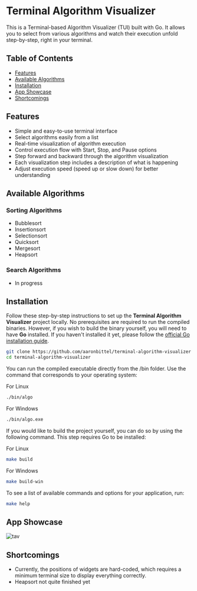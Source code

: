 # Terminal Algorithm Visualizer

This is a Terminal-based Algorithm Visualizer (TUI) built with Go. It allows
you to select from various algorithms and watch their execution unfold
step-by-step, right in your terminal.

## Table of Contents
- [Features](#features)
- [Available Algorithms](#available-algorithms)
- [Installation](#installation)
- [App Showcase](#app-showcase)
- [Shortcomings](#shortcomings)

## Features

- Simple and easy-to-use terminal interface
- Select algorithms easily from a list
- Real-time visualization of algorithm execution
- Control execution flow with Start, Stop, and Pause options
- Step forward and backward through the algorithm visualization
- Each visualization step includes a description of what is happening
- Adjust execution speed (speed up or slow down) for better understanding

## Available Algorithms

### Sorting Algorithms
- Bubblesort
- Insertionsort
- Selectionsort
- Quicksort
- Mergesort
- Heapsort

### Search Algorithms
- In progress


## Installation

Follow these step-by-step instructions to set up the **Terminal Algorithm
Visualizer** project locally. No prerequisites are required to run the compiled
binaries. However, if you wish to build the binary yourself, you will need to
have **Go** installed. If you haven't installed it yet, please follow the
[official Go installation guide](https://go.dev/doc/install).

```bash
git clone https://github.com/aaronbittel/terminal-algorithm-visualizer
cd terminal-algorithm-visualizer
```

You can run the compiled executable directly from the /bin folder. Use the command that corresponds to your operating system:

For Linux
```bash
./bin/algo
```

For Windows
```bash
./bin/algo.exe
```
If you would like to build the project yourself, you can do so by using the
following command. This step requires Go to be installed:

For Linux
```bash
make build
```

For Windows
```bash
make build-win
```

To see a list of available commands and options for your application, run:
```bash
make help
```

## App Showcase

![tav](https://github.com/user-attachments/assets/f0fe458d-7959-4bbb-b5a3-8c1e0fe7c7dc)

## Shortcomings

- Currently, the positions of widgets are hard-coded, which requires a minimum
terminal size to display everything correctly.
- Heapsort not quite finished yet
